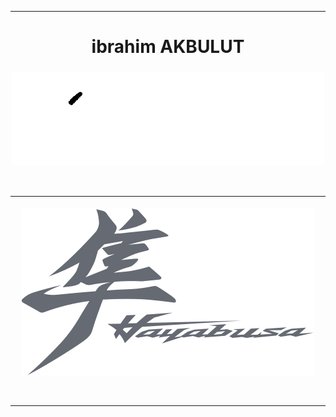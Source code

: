 
---
<h1 align="center">ibrahim AKBULUT</h1>

<div align="center">
    <p align="center">
        <img alt="IZINDEYIZ" style="margin-top:5px;" src="https://raw.githubusercontent.com/ixakblt/ixakblt/main/src/Atam.gif" />
    </p>
    <br />
</div>



---


<div align="center">
    <p align="center">
        <img alt="ixHayabusa" style="margin-top:5px;" src="https://raw.githubusercontent.com/ixakblt/ixakblt/main/src/hayabusa.svg" />
    </p>
    <br />
</div>

---